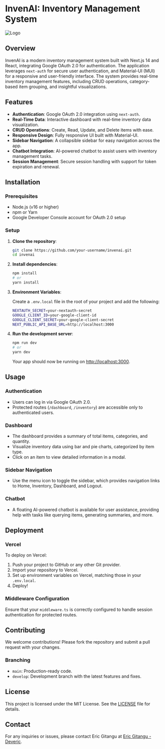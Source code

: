 
# InvenAI: Inventory Management System

![Logo](https://inventory-manager-deveric.vercel.app/_next/image?url=%2Flogo.png&w=256&q=75)

## Overview

InvenAI is a modern inventory management system built with Next.js 14 and React, integrating Google OAuth 2.0 for authentication. The application leverages `next-auth` for secure user authentication, and Material-UI (MUI) for a responsive and user-friendly interface. The system provides real-time inventory management features, including CRUD operations, category-based item grouping, and insightful visualizations.

## Features

- **Authentication**: Google OAuth 2.0 integration using `next-auth`.
- **Real-Time Data**: Interactive dashboard with real-time inventory data visualization.
- **CRUD Operations**: Create, Read, Update, and Delete items with ease.
- **Responsive Design**: Fully responsive UI built with Material-UI.
- **Sidebar Navigation**: A collapsible sidebar for easy navigation across the app.
- **Chatbot Integration**: AI-powered chatbot to assist users with inventory management tasks.
- **Session Management**: Secure session handling with support for token expiration and renewal.

## Installation

### Prerequisites

- Node.js (v16 or higher)
- npm or Yarn
- Google Developer Console account for OAuth 2.0 setup

### Setup

1. **Clone the repository**:

    ```bash
    git clone https://github.com/your-username/invenai.git
    cd invenai
    ```

2. **Install dependencies**:

    ```bash
    npm install
    # or
    yarn install
    ```

3. **Environment Variables**:

   Create a `.env.local` file in the root of your project and add the following:

    ```bash
    NEXTAUTH_SECRET=your-nextauth-secret
    GOOGLE_CLIENT_ID=your-google-client-id
    GOOGLE_CLIENT_SECRET=your-google-client-secret
    NEXT_PUBLIC_API_BASE_URL=http://localhost:3000
    ```

4. **Run the development server**:

    ```bash
    npm run dev
    # or
    yarn dev
    ```

   Your app should now be running on [http://localhost:3000](http://localhost:3000).

## Usage

### Authentication

- Users can log in via Google OAuth 2.0.
- Protected routes (`/dashboard`, `/inventory`) are accessible only to authenticated users.

### Dashboard

- The dashboard provides a summary of total items, categories, and quantity.
- Visualize inventory data using bar and pie charts, categorized by item type.
- Click on an item to view detailed information in a modal.

### Sidebar Navigation

- Use the menu icon to toggle the sidebar, which provides navigation links to Home, Inventory, Dashboard, and Logout.

### Chatbot

- A floating AI-powered chatbot is available for user assistance, providing help with tasks like querying items, generating summaries, and more.

## Deployment

### Vercel

To deploy on Vercel:

1. Push your project to GitHub or any other Git provider.
2. Import your repository to Vercel.
3. Set up environment variables on Vercel, matching those in your `.env.local`.
4. Deploy!

### Middleware Configuration

Ensure that your `middleware.ts` is correctly configured to handle session authentication for protected routes.

## Contributing

We welcome contributions! Please fork the repository and submit a pull request with your changes.

### Branching

- `main`: Production-ready code.
- `develop`: Development branch with the latest features and fixes.

## License

This project is licensed under the MIT License. See the [LICENSE](LICENSE) file for details.

## Contact

For any inquiries or issues, please contact Eric Gitangu at [Eric Gitangu - Deveric](https://developer.ericgitangu.com).